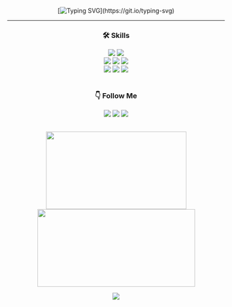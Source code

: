 <div align='center'>

[![Typing SVG](https://readme-typing-svg.demolab.com?font=Lora&weight=500&size=30&pause=1000&color=F7F7F7FF&center=true&vCenter=true&width=435&lines=Welcome+to+my+Github!)](https://git.io/typing-svg)

</div>

---

<div align='center'>
     
### 🛠 Skills 
<img src="https://img.shields.io/badge/Python-3776AB?style=flat&logo=Python&logoColor=white" />
<img src="https://img.shields.io/badge/MySQL-4479A1?style=flat&logo=MySQL&logoColor=white" />

<br/>
<img src="https://img.shields.io/badge/PyTorch-EE4C2C?style=flat&logo=PyTorch&logoColor=white" />
<img src="https://img.shields.io/badge/Scikit Learn-F7931E?style=flat&logo=scikit-learn&logoColor=white" />
<img src="https://img.shields.io/badge/OpenCV-5C3EE8?style=flat&logo=OpenCV&logoColor=white" />

<br/>
<img src="https://img.shields.io/badge/Jupyter-F37626?style=flat&logo=Jupyter&logoColor=white" />
<img src="https://img.shields.io/badge/Google Colab-F9AB00?style=flat&logo=GoogleColab&logoColor=white" />
<img src="https://img.shields.io/badge/Linux-FCC624?style=flat&logo=Linux&logoColor=white" />

<br/>  
<br/>

### 👇 Follow Me
<a href="https://hwan-data.tistory.com/"><img src="https://img.shields.io/badge/Blog-d14836?style=flat-square&logo=Tistory&logoColor=white&link=https://hwan-data.tistory.com/"/></a>
 <a href="mailto:tim185664@gmail.com"><img src="https://img.shields.io/badge/Gmail-58ACFA?style=flat-square&logo=Gmail&logoColor=white&link=tim185664@gmail.com"/></a>
<a href="https://www.instagram.com/hwanin99/"><img src="https://img.shields.io/badge/Instagram-FF0080?style=flat-square&logo=Instagram&logoColor=white&link=https://www.instagram.com/hwanin99/"/></a>  

<br/>

<div align="center">
  <img src="https://github-readme-stats.vercel.app/api/top-langs/?username=hwanin99&layout=compact&theme=dark" height="180" width="325"/>
  <img src="https://github-readme-stats.vercel.app/api?username=hwanin99&show_icons=true&theme=dark" height="180" width="365"/>
</div>


![](https://github-profile-summary-cards.vercel.app/api/cards/profile-details?username=hwanin99&theme=apprentice)  

</div>
